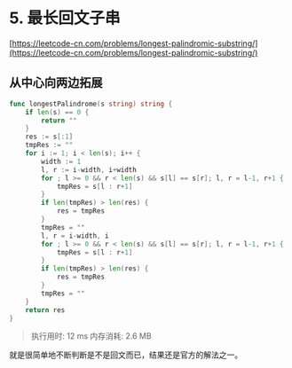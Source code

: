 # 5. 最长回文子串
[https://leetcode-cn.com/problems/longest-palindromic-substring/](https://leetcode-cn.com/problems/longest-palindromic-substring/) 
## 从中心向两边拓展
```go
func longestPalindrome(s string) string {
	if len(s) == 0 {
		return ""
	}
	res := s[:1]
	tmpRes := ""
	for i := 1; i < len(s); i++ {
		width := 1
		l, r := i-width, i+width
		for ; l >= 0 && r < len(s) && s[l] == s[r]; l, r = l-1, r+1 {
			tmpRes = s[l : r+1]
		}
		if len(tmpRes) > len(res) {
			res = tmpRes
		}
		tmpRes = ""
		l, r = i-width, i
		for ; l >= 0 && r < len(s) && s[l] == s[r]; l, r = l-1, r+1 {
			tmpRes = s[l : r+1]
		}
		if len(tmpRes) > len(res) {
			res = tmpRes
		}
		tmpRes = ""
	}
	return res
}
```
>执行用时: 12 ms
内存消耗: 2.6 MB

就是很简单地不断判断是不是回文而已，结果还是官方的解法之一。
